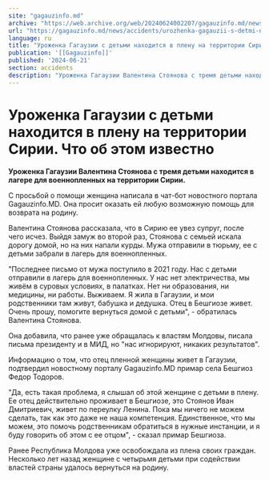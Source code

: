 ```yaml
---
site: "gagauzinfo.md"
archive: "https://web.archive.org/web/20240624002207/gagauzinfo.md/news/accidents/urozhenka-gagauzii-s-detmi-nahoditsya-v-plenu-na-territorii-sirii-chto-ob-etom-izvestno"
url: "https://gagauzinfo.md/news/accidents/urozhenka-gagauzii-s-detmi-nahoditsya-v-plenu-na-territorii-sirii-chto-ob-etom-izvestno"
language: ru
title: "Уроженка Гагаузии с детьми находится в плену на территории Сирии. Что об этом известно"
publication: '[[Gagauzinfo]]'
published: '2024-06-21'
section: accidents
description: "Уроженка Гагаузии Валентина Стоянова с тремя детьми находится в лагере для военнопленных на территории Сирии."
---
```


# Уроженка Гагаузии с детьми находится в плену на территории Сирии. Что об этом известно

**Уроженка Гагаузии Валентина Стоянова с тремя детьми находится в лагере для военнопленных на территории Сирии.**

С просьбой о помощи женщина написала в чат-бот новостного портала Gagauzinfo.MD. Она просит оказать ей любую возможную помощь для возврата на родину.

Валентина Стоянова рассказала, что в Сирию ее увез супруг, после чего исчез. Выйдя замуж во второй раз, Стоянова с семьей искала дорогу домой, но на них напали курды. Мужа отправили в тюрьму, ее с детьми забрали в лагерь для военнопленных.

"Последнее письмо от мужа поступило в 2021 году. Нас с детьми отправили в лагерь для военнопленных. У нас нет электричества, мы живём в суровых условиях, в палатках. Нет ни образования, ни медицины, ни работы. Выживаем. Я жила в Гагаузии, и мои родственники там живут, бабушка и дедушка. Отец в Бешгиозе живет. Очень прошу, помогите вернуться домой с детьми", - обратилась Валентина Стоянова.

Она добавила, что ранее уже обращалась к властям Молдовы, писала письма президенту и в МИД, но "нас игнорируют, никаких результатов".

Информацию о том, что отец пленной женщины живет в Гагаузии, подтвердил новостному порталу Gagauzinfo.MD примар села Бешгиоз Федор Тодоров.

"Да, есть такая проблема, я слышал об этой женщине с детьми в плену. Ее отец действительно проживает в Бешгиозе, это Стоянов Иван Дмитриевич, живет по переулку Ленина. Пока мы ничего не можем сделать, так как это даже не наша компетенция. Единственное, что мы можем, это помочь родственникам обратиться в нужные инстанции, и я буду говорить об этом с ее отцом", - сказал примар Бешгиоза.

Ранее Республика Молдова уже освобождала из плена своих граждан. Несколько лет назад женщине с четырьмя детьми при содействии властей страны удалось вернуться на родину.